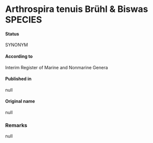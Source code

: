 # Arthrospira tenuis Brühl & Biswas SPECIES

#### Status
SYNONYM

#### According to
Interim Register of Marine and Nonmarine Genera

#### Published in
null

#### Original name
null

### Remarks
null